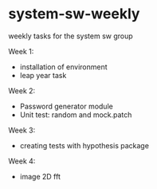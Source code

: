 # system-sw-weekly
weekly tasks for the system sw group

Week 1:
- installation of environment
- leap year task

Week 2:
- Password generator module
- Unit test: random and mock.patch

Week 3:
- creating tests with hypothesis package

Week 4:
- image 2D fft
